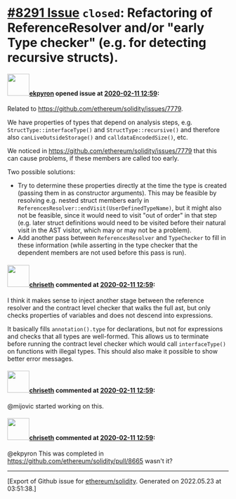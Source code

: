 # [\#8291 Issue](https://github.com/ethereum/solidity/issues/8291) `closed`: Refactoring of ReferenceResolver and/or "early Type checker" (e.g. for detecting recursive structs).

#### <img src="https://avatars.githubusercontent.com/u/1347491?v=4" width="50">[ekpyron](https://github.com/ekpyron) opened issue at [2020-02-11 12:59](https://github.com/ethereum/solidity/issues/8291):

Related to https://github.com/ethereum/solidity/issues/7779.

We have properties of types that depend on analysis steps, e.g. ``StructType::interfaceType()`` and ``StructType::recursive()`` and therefore also ``canLiveOutsideStorage()`` and ``calldataEncodedSize()``, etc.

We noticed in https://github.com/ethereum/solidity/issues/7779 that this can cause problems, if these members are called too early.

Two possible solutions:
 - Try to determine these properties directly at the time the type is created (passing them in as constructor arguments). This may be feasible by resolving e.g. nested struct members early in ``ReferencesResolver::endVisit(UserDefinedTypeName)``, but it might also not be feasible, since it would need to visit "out of order" in that step (e.g. later struct definitions would need to be visited before their natural visit in the AST visitor, which may or may not be a problem).
 - Add another pass between ``ReferencesResolver`` and ``TypeChecker`` to fill in these information (while asserting in the type checker that the dependent members are not used before this pass is run).

#### <img src="https://avatars.githubusercontent.com/u/9073706?v=4" width="50">[chriseth](https://github.com/chriseth) commented at [2020-02-11 12:59](https://github.com/ethereum/solidity/issues/8291#issuecomment-585145233):

I think it makes sense to inject another stage between the reference resolver and the contract level checker that walks the full ast, but only checks properties of variables and does not descend into expressions.

It basically fills `annotation().type` for declarations, but not for expressions and checks that all types are well-formed. This allows us to terminate before running the contract level checker which would call `interfaceType()` on functions with illegal types. This should also make it possible to show better error messages.

#### <img src="https://avatars.githubusercontent.com/u/9073706?v=4" width="50">[chriseth](https://github.com/chriseth) commented at [2020-02-11 12:59](https://github.com/ethereum/solidity/issues/8291#issuecomment-590823354):

@mijovic started working on this.

#### <img src="https://avatars.githubusercontent.com/u/9073706?v=4" width="50">[chriseth](https://github.com/chriseth) commented at [2020-02-11 12:59](https://github.com/ethereum/solidity/issues/8291#issuecomment-619016617):

@ekpyron This was completed in https://github.com/ethereum/solidity/pull/8665 wasn't it?


-------------------------------------------------------------------------------



[Export of Github issue for [ethereum/solidity](https://github.com/ethereum/solidity). Generated on 2022.05.23 at 03:51:38.]
